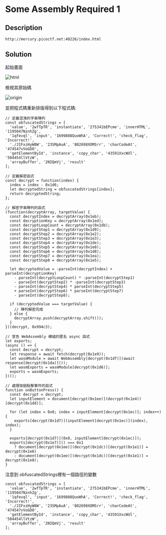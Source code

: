 # Some Assembly Required 1

## Description
```http://mercury.picoctf.net:40226/index.html```

## Solution
起始畫面

![html](https://github.com/Kuanchiayi/CTF_Writeups/blob/main/Web%20Exploitation/Some%20Assembly%20Required%201/%E8%9E%A2%E5%B9%95%E6%93%B7%E5%8F%96%E7%95%AB%E9%9D%A2%202023-12-28%20151815.png)

檢視其原始碼

![origin](https://github.com/Kuanchiayi/CTF_Writeups/blob/main/Web%20Exploitation/Some%20Assembly%20Required%201/%E8%9E%A2%E5%B9%95%E6%93%B7%E5%8F%96%E7%95%AB%E9%9D%A2%202023-12-28%20152342.png)

並把程式碼重新排版得到以下程式碼:
```
// 定義混淆的字串陣列
const obfuscatedStrings = [
  'value', '2wfTpTR', 'instantiate', '275341bEPcme', 'innerHTML', '1195047NznhZg',
  '1qfevql', 'input', '1699808QuoWhA', 'Correct!', 'check_flag', 'Incorrect!',
  './JIFxzHyW8W', '23SMpAuA', '802698XOMSrr', 'charCodeAt', '474547vVoGDO',
  'getElementById', 'instance', 'copy_char', '43591XxcWUl', '504454llVtzW',
  'arrayBuffer', '2NIQmVj', 'result'
];

// 定義解密函式
const decrypt = function(index) {
  index = index - 0x1d6;
  let decryptedString = obfuscatedStrings[index];
  return decryptedString;
};

// 解密字串陣列的函式
(function(decryptArray, targetValue) {
  const decryptIndex = decryptArray(0x1eb);
  const decryptionKey = decryptArray(0x1ed);
  const decryptLoopCount = decryptArray(0x1db);
  const decryptStep1 = decryptArray(0x1d9);
  const decryptStep2 = decryptArray(0x1e2);
  const decryptStep3 = decryptArray(0x1e3);
  const decryptStep4 = decryptArray(0x1de);
  const decryptStep5 = decryptArray(0x1e0);
  const decryptStep6 = decryptArray(0x1d8);
  const decryptStep7 = decryptArray(0x1ea);
  const decryptStep8 = decryptArray(0x1e5);

  let decryptedValue = -parseInt(decryptIndex) + parseInt(decryptionKey)
    - parseInt(decryptLoopCount) * -parseInt(decryptStep1)
    - parseInt(decryptStep2) * -parseInt(decryptStep3)
    - parseInt(decryptStep4) * parseInt(decryptStep5)
    + parseInt(decryptStep6) * parseInt(decryptStep7)
    - parseInt(decryptStep8);

  if (decryptedValue === targetValue) {
    // 陣列解密完成
  } else {
    decryptArray.push(decryptArray.shift());
  }
})(decrypt, 0x994c3);

// 宣告 WebAssembly 模組的匿名 async 函式
let exports;
(async () => {
  const decrypt = decrypt;
  let response = await fetch(decrypt(0x1e9));
  let wasmModule = await WebAssembly[decrypt(0x1df)](await response[decrypt(0x1da)]());
  let wasmExports = wasmModule[decrypt(0x1d6)];
  exports = wasmExports;
})();

// 處理按鈕點擊事件的函式
function onButtonPress() {
  const decrypt = decrypt;
  let inputElement = document[decrypt(0x1ee)](decrypt(0x1e4))[decrypt(0x1dd)];

  for (let index = 0x0; index < inputElement[decrypt(0x1ec)]; index++) {
    exports[decrypt(0x1d7)](inputElement[decrypt(0x1ec)](index), index);
  }

  exports[decrypt(0x1d7)](0x0, inputElement[decrypt(0x1ec)]);
  exports[decrypt(0x1e7)]() === 0x1
    ? document[decrypt(0x1ee)](decrypt(0x1dc))[decrypt(0x1e1)] = decrypt(0x1e6)
    : document[decrypt(0x1ee)](decrypt(0x1dc))[decrypt(0x1e1)] = decrypt(0x1e8);
}
```
注意到 obfuscatedStrings裡有一個路徑的變數
```
const obfuscatedStrings = [
  'value', '2wfTpTR', 'instantiate', '275341bEPcme', 'innerHTML', '1195047NznhZg',
  '1qfevql', 'input', '1699808QuoWhA', 'Correct!', 'check_flag', 'Incorrect!',
  './JIFxzHyW8W', '23SMpAuA', '802698XOMSrr', 'charCodeAt', '474547vVoGDO',
  'getElementById', 'instance', 'copy_char', '43591XxcWUl', '504454llVtzW',
  'arrayBuffer', '2NIQmVj', 'result'
];
```



